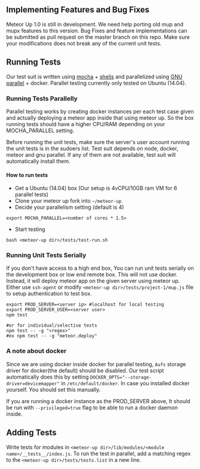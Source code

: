## Implementing Features and Bug Fixes

Meteor Up 1.0 is still in development. We need help porting old mup and mupx features to this version. Bug Fixes and feature implementations can be submitted as pull request on the master branch on this repo. Make sure your modifications does not break any of the current unit tests.

## Running Tests
Our test suit is written using [mocha](https://mochajs.org/) + [sheljs](https://github.com/shelljs/shelljs) and parallelized using [GNU parallel](http://www.gnu.org/software/parallel/) + docker. Parallel testing currently only tested on Ubuntu (14.04).

### Running Tests Parallelly
Parallel testing works by creating docker instances per each test case given and actually deploying a meteor app inside that using meteor up. So the box running tests should have a higher CPU/RAM depending on your MOCHA_PARALLEL setting.

Before running the unit tests, make sure the server's user account running the unit tests is in the sudoers list. Test suit depends on node, docker, meteor and gnu parallel. If any of them are not available, test suit will automatically install them.

#### How to run tests

* Get a Ubuntu (14.04) box (Our setup is 4vCPU/10GB ram VM for 6 parallel tests)
* Clone your meteor up fork into `~/meteor-up`
* Decide your parallelism setting (default is 4)
```
export MOCHA_PARALLEL=<number of cores * 1.5>
```
* Start testing
```
bash <meteor-up dir>/tests/test-run.sh
```

### Running Unit Tests Serially

If you don't have access to a high end box, You can run unit tests serially on the development box or low end remote box. This will not use docker. Instead, it will deploy meteor app on the given server using meteor up. Either use `ssh-agent` or modify `<meteor-up dir>/tests/project-1/mup.js` file to setup authentication to test box.
```
export PROD_SERVER=<server ip> #localhost for local testing
export PROD_SERVER_USER=<server user>
npm test

#or for individual/selective tests
npm test -- -g "<regex>"
#ex npm test -- -g "meteor.deploy"
```

### A note about docker

Since we are using docker inside docker for parallel testing, `Aufs` storage driver for docker(the default) should be disabled. Our test script automatically does this by setting `DOCKER_OPTS="--storage-driver=devicemapper"` in `/etc/default/docker`. In case you installed docker yourself. You should set this manually.

If you are running a docker instance as the PROD_SERVER above, It should be run with `--privileged=true` flag to be able to run a docker daemon inside.


## Adding Tests
Write tests for modules in `<meteor-up dir>/lib/modules/<module name>/__tests__/index.js`.
To run the test in parallel, add a matching regex to the `<meteor-up dir>/tests/tests.list` in a new line.


